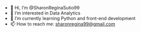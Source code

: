 - 👋 Hi, I’m @SharonReginaSutio99
- 👀 I’m interested in Data Analytics
- 🌱 I’m currently learning Python and front-end development
- 📫 How to reach me: sharonregina99@gmail.com

<!---
SharonReginaSutio99/SharonReginaSutio99 is a ✨ special ✨ repository because its `README.md` (this file) appears on your GitHub profile.
You can click the Preview link to take a look at your changes.
--->
